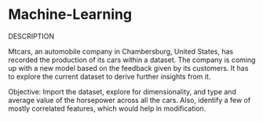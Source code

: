 # Machine-Learning
DESCRIPTION

Mtcars, an automobile company in Chambersburg, United States, has recorded the production of its cars within a dataset. The company is coming up with a new model based on the feedback given by its customers. It has to explore the current dataset to derive further insights from it.
 

Objective: Import the dataset, explore for dimensionality, and type and average value of the horsepower across all the cars. Also, identify a few of mostly correlated features, which would help
in modification.
